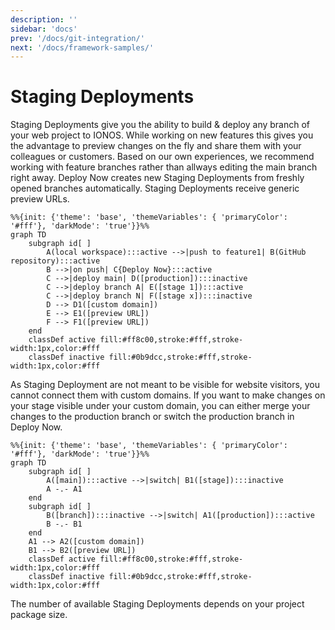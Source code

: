 ```yaml
---
description: ''
sidebar: 'docs'
prev: '/docs/git-integration/'
next: '/docs/framework-samples/'
---
```


# Staging Deployments
  
Staging Deployments give you the ability to build & deploy any branch of your web project to IONOS. While working on new features this gives you the advantage to preview changes on the fly and share them with your colleagues or customers. Based on our own experiences, we recommend working with feature branches rather than allways editing the main branch right away. Deploy Now creates new Staging Deployments from freshly opened branches automatically. Staging Deployments receive generic preview URLs. 

~~~mermaid
%%{init: {'theme': 'base', 'themeVariables': { 'primaryColor': '#fff'}, 'darkMode': 'true'}}%%
graph TD
    subgraph id[ ]
        A(local workspace):::active -->|push to feature1| B(GitHub repository):::active
        B -->|on push| C{Deploy Now}:::active
        C -->|deploy main| D([production]):::inactive
        C -->|deploy branch A| E([stage 1]):::active
        C -->|deploy branch N| F([stage x]):::inactive
        D --> D1([custom domain])
        E --> E1([preview URL])
        F --> F1([preview URL])
    end
    classDef active fill:#ff8c00,stroke:#fff,stroke-width:1px,color:#fff
    classDef inactive fill:#0b9dcc,stroke:#fff,stroke-width:1px,color:#fff
~~~

As Staging Deployment are not meant to be visible for website visitors, you cannot connect them with custom domains. If you want to make changes on your stage visible under your custom domain, you can either merge your changes to the production branch or switch the production branch in Deploy Now.

~~~mermaid
%%{init: {'theme': 'base', 'themeVariables': { 'primaryColor': '#fff'}, 'darkMode': 'true'}}%%
graph TD
    subgraph id[ ]
        A([main]):::active -->|switch| B1([stage]):::inactive
        A -.- A1
    end
    subgraph id[ ]
        B([branch]):::inactive -->|switch| A1([production]):::active
        B -.- B1
    end
    A1 --> A2([custom domain])
    B1 --> B2([preview URL])
    classDef active fill:#ff8c00,stroke:#fff,stroke-width:1px,color:#fff
    classDef inactive fill:#0b9dcc,stroke:#fff,stroke-width:1px,color:#fff
~~~

The number of available Staging Deployments depends on your project package size. 

<!-- ![Screenshot from staging deployment section](/staging.jpg) -->
